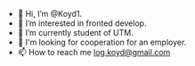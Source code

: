 - 👋 Hi, I’m @Koyd1.
- 👀 I’m interested in fronted develop.
- 🌱 I’m currently student of UTM.
- 💞️ I'm looking for cooperation for an employer.
- 📫 How to reach me log.koyd@gmail.com

